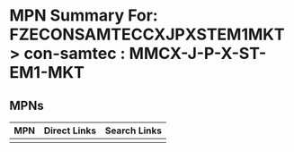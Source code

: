 



# MPN Summary For: FZECONSAMTECCXJPXSTEM1MKT > con-samtec : MMCX-J-P-X-ST-EM1-MKT

## MPNs
  

|MPN|Direct Links|Search Links|
| :--- | :--- | :--- |
||||
